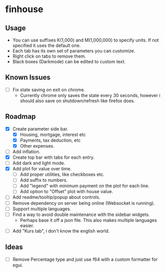 # finhouse

## Usage

* You can use suffixes K(1,000) and M(1,000,000) to specify units. If not specified it uses the default one.
* Each tab has its own set of parameters you can customize.
* Right click on tabs to remove them.
* Black boxes (Darkmode) can be edited to custom text.

## Known Issues 

- [ ] Fix state saving on exit on chrome. 
    - Currently chrome only saves the state every 30 seconds, however i should also save on shutdown/refresh like firefox does.

## Roadmap

- [X] Create parameter side bar.
    - [X] Housing, mortgage, interest etc
    - [X] Payments, tax deduction, etc
    - [X] Other expenses.
- [ ] Add inflation.
- [x] Create top bar with tabs for each entry.
- [ ] Add dark and light mode.
- [X] Add plot for value over time.
    - [ ] Add proper utilities, like checkboxes etc.
    - [ ] Add suffix to numbers.
    - [ ] Add "legend" with minimum payment on the plot for each line.
    - [ ] Add option to "Offset" plot with house value. 
- [ ] Add readme/tooltip/popup about controls.
- [ ] Remove dependency on server being online (Websocket is running).
- [ ] Support multiple languages.
- [ ] Find a way to avoid double maintenance with the sidebar widgets.
    - Perhaps base it off a json file. This also makes multiple languages easier.
- [ ] Add "Kurs tab", i don't know the english world.

## Ideas

- [ ] Remove Percentage type and just use f64 with a custom formatter for egui.
